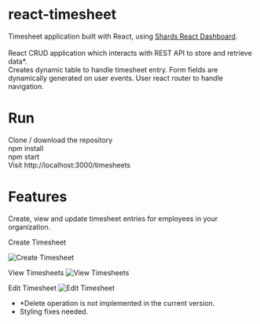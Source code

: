 # react-timesheet
Timesheet application built with React, using [Shards React Dashboard](https://designrevision.com/downloads/shards-dashboard-lite-react/).
<br/><br/>
React CRUD application which interacts with REST API to store and retrieve data*.
<br/>
Creates dynamic table to handle timesheet entry. Form fields are dynamically generated on user events. User react router to handle navigation.

# Run
Clone / download the repository
<br/>
npm install
</br>
npm start
</br>
Visit http://localhost:3000/timesheets

# Features
Create, view and update timesheet entries for employees in your organization.

Create Timesheet

![Create Timesheet](https://github.com/vmahendrakumar/react-timesheet/raw/master/public/images/screenshots/react_timesheet_add.png)

View Timesheets
![View Timesheets](https://github.com/vmahendrakumar/react-timesheet/raw/master/public/images/screenshots/react_timesheet_home.png)

Edit Timesheet
![Edit Timesheet](https://github.com/vmahendrakumar/react-timesheet/raw/master/public/images/screenshots/react_timesheet_edit.png)

* \*Delete operation is not implemented in the current version.
* Styling fixes needed.
